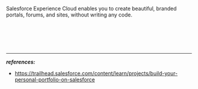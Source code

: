 Salesforce Experience Cloud enables you to create beautiful, branded portals, forums, and sites, without writing any code. 






<br/>

<br/>

<br/>

<br/>


---

***references:***
- https://trailhead.salesforce.com/content/learn/projects/build-your-personal-portfolio-on-salesforce


